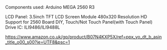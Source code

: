 Components used:
Arduino MEGA 2560 R3

LCD Panel:
3.5inch TFT LCD Screen Module 480x320 Resolution HD Support for 2560 Board DIY, Touch/Not Touch Panel(with Touch Panel)
Drive IC: ILI9486/ILI9488L

https://www.amazon.co.uk/gp/product/B07N4KXP5X/ref=ppx_yo_dt_b_asin_title_o00_s00?ie=UTF8&psc=1

